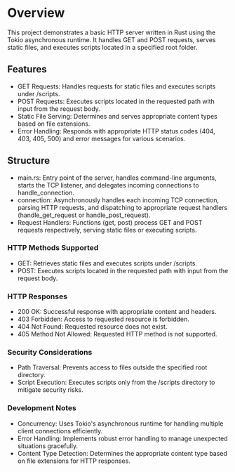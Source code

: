 # Overview
This project demonstrates a basic HTTP server written in Rust using the Tokio asynchronous runtime. It handles GET and POST requests, serves static files, and executes scripts located in a specified root folder.

## Features
- GET Requests: Handles requests for static files and executes scripts under /scripts.
- POST Requests: Executes scripts located in the requested path with input from the request body.
- Static File Serving: Determines and serves appropriate content types based on file extensions.
- Error Handling: Responds with appropriate HTTP status codes (404, 403, 405, 500) and error messages for various scenarios.

## Structure
- main.rs: Entry point of the server, handles command-line arguments, starts the TCP listener, and delegates incoming connections to handle_connection.
- connection: Asynchronously handles each incoming TCP connection, parsing HTTP requests, and dispatching to appropriate request handlers (handle_get_request or handle_post_request).
- Request Handlers: Functions (get, post) process GET and POST requests respectively, serving static files or executing scripts.

### HTTP Methods Supported
- GET: Retrieves static files and executes scripts under /scripts.
- POST: Executes scripts located in the requested path with input from the request body.

### HTTP Responses
- 200 OK: Successful response with appropriate content and headers.
- 403 Forbidden: Access to requested resource is forbidden.
- 404 Not Found: Requested resource does not exist.
- 405 Method Not Allowed: Requested HTTP method is not supported.

### Security Considerations
- Path Traversal: Prevents access to files outside the specified root directory.
- Script Execution: Executes scripts only from the /scripts directory to mitigate security risks.

### Development Notes
- Concurrency: Uses Tokio's asynchronous runtime for handling multiple client connections efficiently.
- Error Handling: Implements robust error handling to manage unexpected situations gracefully.
- Content Type Detection: Determines the appropriate content type based on file extensions for HTTP responses.






